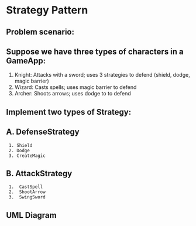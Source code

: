 # Strategy Pattern

## Problem scenario:

## Suppose we have three types of characters in a GameApp:

1. Knight: Attacks with a sword; uses 3 strategies to defend (shield, dodge, magic barrier)
2. Wizard: Casts spells; uses magic barrier to defend
3. Archer: Shoots arrows; uses dodge to to defend

## Implement two types of Strategy:
## A.  DefenseStrategy
     1. Shield
     2. Dodge
     3. CreateMagic

## B.  AttackStrategy
     1.  CastSpell
     2.  ShootArrow
     3.  SwingSword  

## UML Diagram
